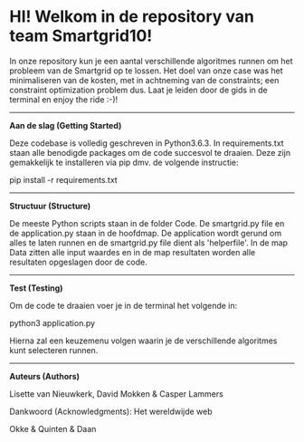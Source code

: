 <h1> HI! Welkom in de repository van team Smartgrid10! </h1>

In onze repository kun je een aantal verschillende algoritmes runnen om het probleem van de Smartgrid op te lossen. Het doel van onze case was het minimaliseren van de kosten, met in achtneming van de constraints; een constraint optimization problem dus. Laat je leiden door de gids in de terminal en enjoy the ride :-)!

----------------------------------------------------------------------------------
<b>Aan de slag (Getting Started)</b>

Deze codebase is volledig geschreven in Python3.6.3. In requirements.txt staan alle benodigde packages om de code succesvol te draaien. Deze zijn gemakkelijk te installeren via pip dmv. de volgende instructie:

pip install -r requirements.txt

----------------------------------------------------------------------------------
<b>Structuur (Structure)</b>

De meeste Python scripts staan in de folder Code. De smartgrid.py file en de application.py staan in de hoofdmap. De application wordt gerund om alles te laten runnen en de smartgrid.py file dient als 'helperfile'. In de map Data zitten alle input waardes en in de map resultaten worden alle resultaten opgeslagen door de code.

----------------------------------------------------------------------------------
<b>Test (Testing)</b>

Om de code te draaien voer je in de terminal het volgende in:

python3 application.py

Hierna zal een keuzemenu volgen waarin je de verschillende algoritmes kunt selecteren runnen.

----------------------------------------------------------------------------------
<b> Auteurs (Authors)</b>

Lisette van Nieuwkerk, David Mokken & Casper Lammers


Dankwoord (Acknowledgments):
Het wereldwijde web

Okke & Quinten & Daan 
